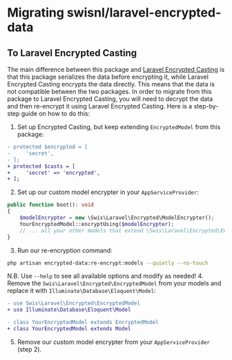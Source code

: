 # Migrating swisnl/laravel-encrypted-data

## To Laravel Encrypted Casting
The main difference between this package and [Laravel Encrypted Casting](https://laravel.com/docs/10.x/eloquent-mutators#encrypted-casting) is that this package serializes the data before encrypting it, while Laravel Encrypted Casting encrypts the data directly. This means that the data is not compatible between the two packages. In order to migrate from this package to Laravel Encrypted Casting, you will need to decrypt the data and then re-encrypt it using Laravel Encrypted Casting. Here is a step-by-step guide on how to do this:

[//]: # (TODO: What to do when you need serialized data or encrypted dates?)

1. Set up Encrypted Casting, but keep extending `EncryptedModel` from this package:
```diff
- protected $encrypted = [
-     'secret',
- ];
+ protected $casts = [
+     'secret' => 'encrypted',
+ ];
```
2. Set up our custom model encrypter in your `AppServiceProvider`:
```php
public function boot(): void
{
    $modelEncrypter = new \Swis\Laravel\Encrypted\ModelEncrypter();
    YourEncryptedModel::encryptUsing($modelEncrypter);
    // ... all your other models that extend \Swis\Laravel\Encrypted\EncryptedModel
}
```
3. Run our re-encryption command:
```bash
php artisan encrypted-data:re-encrypt:models --quietly --no-touch
```
N.B. Use `--help` to see all available options and modify as needed!
4. Remove the `Swis\Laravel\Encrypted\EncryptedModel` from your models and replace it with `Illuminate\Database\Eloquent\Model`:
```diff
- use Swis\Laravel\Encrypted\EncryptedModel
+ use Illuminate\Database\Eloquent\Model

- class YourEncryptedModel extends EncryptedModel
+ class YourEncryptedModel extends Model
```
5. Remove our custom model encrypter from your `AppServiceProvider` (step 2).
